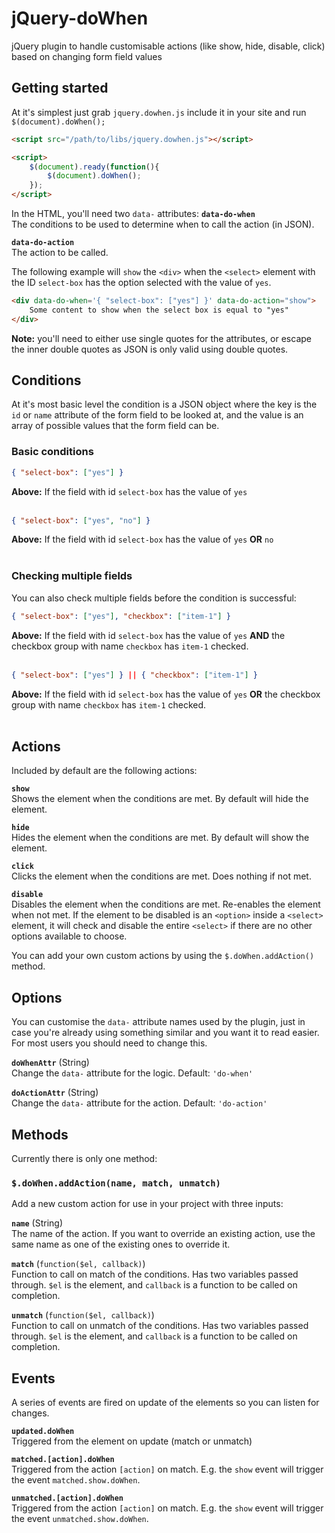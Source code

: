 # jQuery-doWhen
jQuery plugin to handle customisable actions (like show, hide, disable, click) based on changing form field values

## Getting started
At it's simplest just grab `jquery.dowhen.js` include it in your site and run `$(document).doWhen();`

```html
<script src="/path/to/libs/jquery.dowhen.js"></script>

<script>
	$(document).ready(function(){
		$(document).doWhen();
	});
</script>
```
In the HTML, you'll need two `data-` attributes:
**`data-do-when`**<br/>The conditions to be used to determine when to call the action (in JSON).

**`data-do-action`**<br/>The action to be called.

The following example will `show` the `<div>` when the `<select>` element with the ID `select-box` has the option selected with the value of `yes`.
```html
<div data-do-when='{ "select-box": ["yes"] }' data-do-action="show">
	Some content to show when the select box is equal to "yes"
</div>
```
**Note:** you'll need to either use single quotes for the attributes, or escape the inner double quotes as JSON is only valid using double quotes.

## Conditions
At it's most basic level the condition is a JSON object where the key is the `id` or `name` attribute of the form field to be looked at, and the value is an array of possible values that the form field can be.

### Basic conditions

```json
{ "select-box": ["yes"] }
```
**Above:** If the field with id `select-box` has the value of `yes`<br/><br/>

```json
{ "select-box": ["yes", "no"] }
```
**Above:** If the field with id `select-box` has the value of `yes` **OR** `no`<br/><br/>

### Checking multiple fields

You can also check multiple fields before the condition is successful:

```json
{ "select-box": ["yes"], "checkbox": ["item-1"] }
```
**Above:** If the field with id `select-box` has the value of `yes` **AND** the checkbox group with name `checkbox` has `item-1` checked.<br/><br/>

```json
{ "select-box": ["yes"] } || { "checkbox": ["item-1"] }
```
**Above:** If the field with id `select-box` has the value of `yes` **OR** the checkbox group with name `checkbox` has `item-1` checked.<br/><br/>

## Actions
Included by default are the following actions:

**`show`**<br/>Shows the element when the conditions are met. By default will hide the element.

**`hide`**<br/>Hides the element when the conditions are met. By default will show the element.

**`click`**<br/>Clicks the element when the conditions are met. Does nothing if not met.

**`disable`**<br/>Disables the element when the conditions are met. Re-enables the element when not met. If the element to be disabled is an `<option>` inside a `<select>` element, it will check and disable the entire `<select>` if there are no other options available to choose.

You can add your own custom actions by using the `$.doWhen.addAction()` method.

## Options
You can customise the `data-` attribute names used by the plugin, just in case you're already using something similar and you want it to read easier. For most users you should need to change this.

**`doWhenAttr`** (String)<br/>Change the `data-` attribute for the logic. Default: `'do-when'`

**`doActionAttr`** (String)<br/>Change the `data-` attribute for the action. Default: `'do-action'`

## Methods
Currently there is only one method:

### `$.doWhen.addAction(name, match, unmatch)`
Add a new custom action for use in your project with three inputs:

**`name`** (String)<br/>The name of the action. If you want to override an existing action, use the same name as one of the existing ones to override it.

**`match`** (`function($el, callback)`)<br/>Function to call on match of the conditions. Has two variables passed through. `$el` is the element, and `callback` is a function to be called on completion.

**`unmatch`** (`function($el, callback)`)<br/>Function to call on unmatch of the conditions. Has two variables passed through. `$el` is the element, and `callback` is a function to be called on completion.

## Events
A series of events are fired on update of the elements so you can listen for changes.

**`updated.doWhen`**<br/>Triggered from the element on update (match or unmatch)

**`matched.[action].doWhen`**<br/>Triggered from the action `[action]` on match. E.g. the `show` event will trigger the event `matched.show.doWhen`.

**`unmatched.[action].doWhen`**<br/>Triggered from the action `[action]` on match. E.g. the `show` event will trigger the event `unmatched.show.doWhen`.